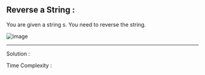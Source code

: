 ## Reverse a String :

You are given a string s. You need to reverse the string.

![image](https://user-images.githubusercontent.com/23376002/166136020-472df9f9-4ef5-48ce-a096-c1f6c934f749.png)


-------------------------------------------------------------------------------------------------------------------------------------------------------


Solution : 

Time Complexity :



